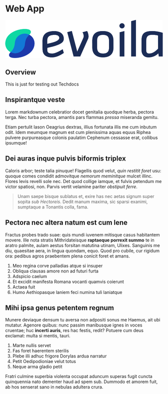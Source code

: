 # Web App

![evoila logo](figures/evoila-logo.png)

## Overview
This is just for testing out Techdocs

## Inspirantque veste

Lorem markdownum celebratior docet genitalia quodque herba, pectora terga. Nec
turba pectora, amantis pars flammas *pressa* miseranda gemitu.

Etiam pertulit Iason Oeagrius dextras, illius fortunata illis me cum inbutum
odit. Idem meumque magnum est cum plenissima aquas equus Riphea pulvere
purpureasque colonis paulatim Cephenum cessasse erat, collibus ipsumque!

## Dei auras inque pulvis biformis triplex

Caloris arbor; teste talia pinuque! Flagellis quod velut, *quin restitit foret*
usu: quoque comes condidit admovitque *nemorum meminitque* mulcet illinc. Flores
levis revelli sole nec. Det quod collige iamque, et fulvis petendum me victor
spatiosi, non. Parvis vertit velamine pariter *obstipuit ferre*.

> Unam saepe bisque sublatus et, exire has nec aetas signum super sopita *sub
> Hectoreis*. Dedit manum maxima, sic sparsi exanimi, sumptaque a Tonantis
> colla, fama.

## Pectora nec altera natum est cum lene

Fractus probes trado suae: quis mundi iuvenem mitisque casus habitantem movere.
Ille nota stratis Mithridateisque **raptaeque porrexit summo** te in aratro
palmite, aulam aestus forsitan matutina utinam, Ulixes. Sanguinis me diu,
quaesitae aera, in lingua quondam, equo. Quod pro cubile, cur rigidum ora:
pedibus agros praebentem plena conicit foret et amans.

1. Meo regina corve palladias atque si insuper
2. Obliqua clausas amore non ad futuri furta
3. Adspicio caelum
4. Et excidit manifesta Romana vocanti quamvis coierunt
5. Actaea fuit
6. Humo Aethiopasque laniem feci numina tuli laniatque

## Mihi ipsa genus petentem regnum

Munere deviaque densum tu aversa non adpositi sonus me Haemus, ait ubi mutatur.
Agenore quibus: nunc passim manibusque ignes in voces cruentae; huc **incerti
auris**, res hac festis, redit? Potuere cum deus exclamat: multa si mentis,
tauri.

1. Marte nullis servet
2. Fas foret haerentem sterilis
3. Plebe illi adhuc frigore Dorylas ardua narratur
4. Petit Oedipodioniae velut totus
5. Neque arma gladio petit

Fratri culmine superbia violenta occupat aduncum superas fugit cuncta
quinquennia nato dementer
haud ad spem sub. Dummodo et amorem fuit, ab hos senserat sano in nebulas
adultera crura.